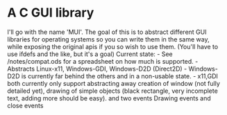 # A C GUI library
I'll go with the name 'MUI'.
The goal of this is to abstract different GUI libraries for operating systems so you can write them in the same way, while exposing the original apis if you so wish to use them. (You'll have to use ifdefs and the like, but it's a goal)
Current state:
	- See /notes/compat.ods for a spreadsheet on how much is supported.
	- Abstracts Linux-x11, Windows-GDI, Windows-D2D (Direct2D)
		- Windows-D2D is currently far behind the others and in a non-usable state.
		- x11,GDI both currently only support abstracting away creation of window (not fully detailed yet), drawing of simple objects (black rectangle, very incomplete text, adding more should be easy). and two events Drawing events  and close events

